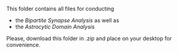 This folder contains all files for conducting 
 * the *Bipartite Synapse Analysis* as well as 
 * the *Astrocytic Domain Analysis*
 
 Please, download this folder in .zip and place on your desktop for convenience.
 
